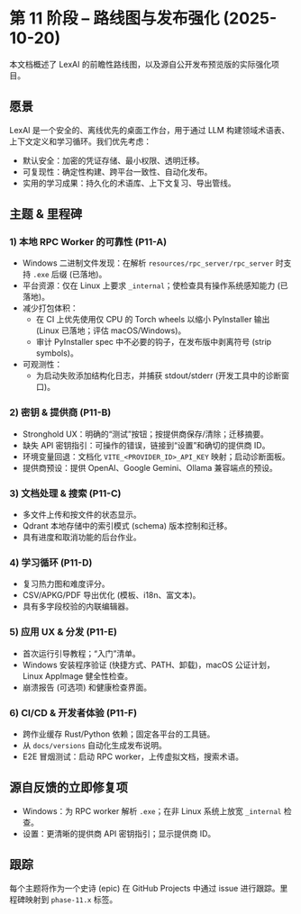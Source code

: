 # 第 11 阶段 – 路线图与发布强化 (2025-10-20)

本文档概述了 LexAI 的前瞻性路线图，以及源自公开发布预览版的实际强化项目。

## 愿景
LexAI 是一个安全的、离线优先的桌面工作台，用于通过 LLM 构建领域术语表、上下文定义和学习循环。我们优先考虑：
- 默认安全：加密的凭证存储、最小权限、透明迁移。
- 可复现性：确定性构建、跨平台一致性、自动化发布。
- 实用的学习成果：持久化的术语库、上下文复习、导出管线。

## 主题 & 里程碑

### 1) 本地 RPC Worker 的可靠性 (P11-A)
- Windows 二进制文件发现：在解析 `resources/rpc_server/rpc_server` 时支持 `.exe` 后缀 (已落地)。
- 平台资源：仅在 Linux 上要求 `_internal`；使检查具有操作系统感知能力 (已落地)。
- 减少打包体积：
  - 在 CI 上优先使用仅 CPU 的 Torch wheels 以缩小 PyInstaller 输出 (Linux 已落地；评估 macOS/Windows)。
  - 审计 PyInstaller spec 中不必要的钩子，在发布版中剥离符号 (strip symbols)。
- 可观测性：
  - 为启动失败添加结构化日志，并捕获 stdout/stderr (开发工具中的诊断窗口)。

### 2) 密钥 & 提供商 (P11-B)
- Stronghold UX：明确的“测试”按钮；按提供商保存/清除；迁移摘要。
- 缺失 API 密钥指引：可操作的错误，链接到“设置”和确切的提供商 ID。
- 环境变量回退：文档化 `VITE_<PROVIDER_ID>_API_KEY` 映射；启动诊断面板。
- 提供商预设：提供 OpenAI、Google Gemini、Ollama 兼容端点的预设。

### 3) 文档处理 & 搜索 (P11-C)
- 多文件上传和按文件的状态显示。
- Qdrant 本地存储中的索引模式 (schema) 版本控制和迁移。
- 具有进度和取消功能的后台作业。

### 4) 学习循环 (P11-D)
- 复习热力图和难度评分。
- CSV/APKG/PDF 导出优化 (模板、i18n、富文本)。
- 具有多字段校验的内联编辑器。

### 5) 应用 UX & 分发 (P11-E)
- 首次运行引导教程；“入门”清单。
- Windows 安装程序验证 (快捷方式、PATH、卸载)，macOS 公证计划，Linux AppImage 健全性检查。
- 崩溃报告 (可选项) 和健康检查界面。

### 6) CI/CD & 开发者体验 (P11-F)
- 跨作业缓存 Rust/Python 依赖；固定各平台的工具链。
- 从 `docs/versions` 自动化生成发布说明。
- E2E 冒烟测试：启动 RPC worker，上传虚拟文档，搜索术语。

## 源自反馈的立即修复项
- Windows：为 RPC worker 解析 `.exe`；在非 Linux 系统上放宽 `_internal` 检查。
- 设置：更清晰的提供商 API 密钥指引；显示提供商 ID。

## 跟踪
每个主题将作为一个史诗 (epic) 在 GitHub Projects 中通过 issue 进行跟踪。里程碑映射到 `phase-11.x` 标签。
